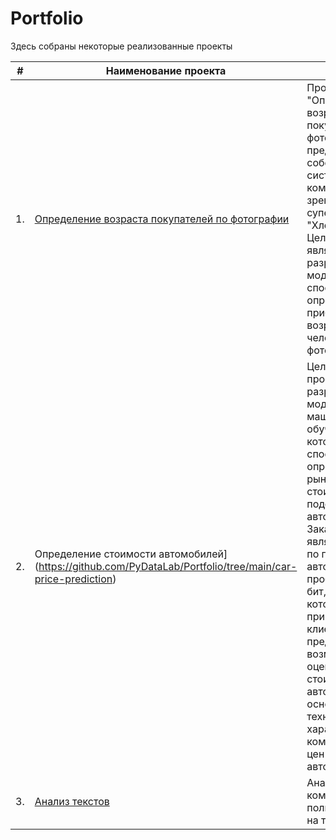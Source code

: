 # Portfolio

Здесь собраны некоторые реализованные проекты

| #    | Наименование проекта                | Описание                                                     | Стек                                                         |
| ---- | ------------------------------------------------------------ | ------------------------------------------------------------ | ------------------------------------------------------------ |
| 1.   | [Определение возраста покупателей по фотографии](https://github.com/PyDataLab/Portfolio/tree/main/age-detection-model) | Проект "Определение возраста покупателей по фотографии" представляет собой внедрение системы компьютерного зрения в сетевой супермаркет "Хлеб-Соль". Целью проекта является разработка модели, способной определять приблизительный возраст человека по фотографии. | Python, pandas, TensorFlow, Keras, MobileNetV2, ResNet50, ImageDataGenerator, Adam, matplotlib       |
| 2.   | Определение стоимости автомобилей](https://github.com/PyDataLab/Portfolio/tree/main/car-price-prediction) | Целью данного проекта является разработка модели машинного обучения, которая способна определить рыночную стоимость подержанных автомобилей. Заказчиком является сервис по продаже автомобилей с пробегом "Не бит, не крашен", который хочет привлечь новых клиентов, предоставляя им возможность оценить стоимость их автомобилей на основе технических характеристик, комплектации и цен других автомобилей. | Python, pandas, matplotlib, scikit-learn, lightgbm, catboost, xgboost, mean squared error, numpy, timeout_decorator, LabelEncoder |
| 3.   | [Анализ текстов](https://github.com/aq2003/Portfolio/tree/main/Analyzing%20Texts) | Анализ комментариев пользователей на токсичность             | python, pandas, numpy, nltk, sklearn, CatBoost |
